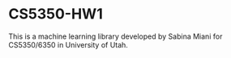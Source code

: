 # CS5350-HW1
This is a machine learning library developed by Sabina Miani for CS5350/6350 in University of Utah.
